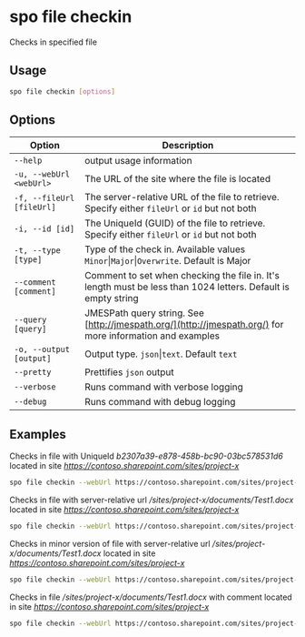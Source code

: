 # spo file checkin

Checks in specified file

## Usage

```sh
spo file checkin [options]
```

## Options

Option|Description
------|-----------
`--help`|output usage information
`-u, --webUrl <webUrl>`|The URL of the site where the file is located
`-f, --fileUrl [fileUrl]`|The server-relative URL of the file to retrieve. Specify either `fileUrl` or `id` but not both
`-i, --id [id]`|The UniqueId (GUID) of the file to retrieve. Specify either `fileUrl` or `id` but not both
`-t, --type [type]`|Type of the check in. Available values `Minor`&#x7c;`Major`&#x7c;`Overwrite`. Default is Major
`--comment [comment]`|Comment to set when checking the file in. It\'s length must be less than 1024 letters. Default is empty string
`--query [query]`|JMESPath query string. See [http://jmespath.org/](http://jmespath.org/) for more information and examples
`-o, --output [output]`|Output type. `json`&#x7c;`text`. Default `text`
`--pretty`|Prettifies `json` output
`--verbose`|Runs command with verbose logging
`--debug`|Runs command with debug logging

## Examples

Checks in file with UniqueId _b2307a39-e878-458b-bc90-03bc578531d6_ located in site _https://contoso.sharepoint.com/sites/project-x_

```sh
spo file checkin --webUrl https://contoso.sharepoint.com/sites/project-x --id 'b2307a39-e878-458b-bc90-03bc578531d6'
```

Checks in file with server-relative url _/sites/project-x/documents/Test1.docx_ located in site _https://contoso.sharepoint.com/sites/project-x_

```sh
spo file checkin --webUrl https://contoso.sharepoint.com/sites/project-x --fileUrl '/sites/project-x/documents/Test1.docx'
```

Checks in minor version of file with server-relative url _/sites/project-x/documents/Test1.docx_ located in site _https://contoso.sharepoint.com/sites/project-x_

```sh
spo file checkin --webUrl https://contoso.sharepoint.com/sites/project-x --fileUrl '/sites/project-x/documents/Test1.docx' --type Minor
```

Checks in file _/sites/project-x/documents/Test1.docx_ with comment located in site _https://contoso.sharepoint.com/sites/project-x_

```sh
spo file checkin --webUrl https://contoso.sharepoint.com/sites/project-x --fileUrl '/sites/project-x/documents/Test1.docx' --comment 'approved'
```
